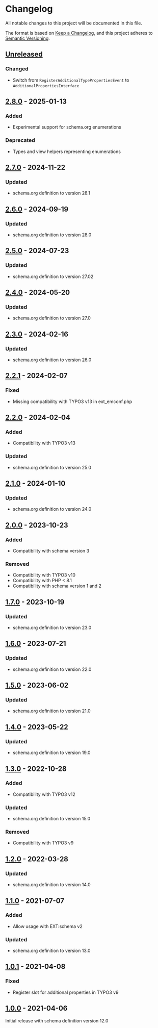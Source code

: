 # Changelog
All notable changes to this project will be documented in this file.

The format is based on [Keep a Changelog](https://keepachangelog.com/en/1.0.0/),
and this project adheres to [Semantic Versioning](https://semver.org/spec/v2.0.0.html).

## [Unreleased]

### Changed
- Switch from `RegisterAdditionalTypePropertiesEvent` to `AdditionalPropertiesInterface`

## [2.8.0] - 2025-01-13

### Added
- Experimental support for schema.org enumerations

### Deprecated
- Types and view helpers representing enumerations

## [2.7.0] - 2024-11-22

### Updated
- schema.org definition to version 28.1

## [2.6.0] - 2024-09-19

### Updated
- schema.org definition to version 28.0

## [2.5.0] - 2024-07-23

### Updated
- schema.org definition to version 27.02

## [2.4.0] - 2024-05-20

### Updated
- schema.org definition to version 27.0

## [2.3.0] - 2024-02-16

### Updated
- schema.org definition to version 26.0

## [2.2.1] - 2024-02-07

### Fixed
- Missing compatibility with TYPO3 v13 in ext_emconf.php

## [2.2.0] - 2024-02-04

### Added
- Compatibility with TYPO3 v13

### Updated
- schema.org definition to version 25.0

## [2.1.0] - 2024-01-10

### Updated
- schema.org definition to version 24.0

## [2.0.0] - 2023-10-23

### Added
- Compatibility with schema version 3

### Removed
- Compatibility with TYPO3 v10
- Compatibility with PHP < 8.1
- Compatibility with schema version 1 and 2

## [1.7.0] - 2023-10-19

### Updated
- schema.org definition to version 23.0

## [1.6.0] - 2023-07-21

### Updated
- schema.org definition to version 22.0

## [1.5.0] - 2023-06-02

### Updated
- schema.org definition to version 21.0

## [1.4.0] - 2023-05-22

### Updated
- schema.org definition to version 19.0

## [1.3.0] - 2022-10-28

### Added
- Compatibility with TYPO3 v12

### Updated
- schema.org definition to version 15.0

### Removed
- Compatibility with TYPO3 v9

## [1.2.0] - 2022-03-28

### Updated
- schema.org definition to version 14.0

## [1.1.0] - 2021-07-07

### Added
- Allow usage with EXT:schema v2

### Updated
- schema.org definition to version 13.0

## [1.0.1] - 2021-04-08

### Fixed
- Register slot for additional properties in TYPO3 v9

## [1.0.0] - 2021-04-06

Initial release with schema definition version 12.0


[Unreleased]: https://github.com/brotkrueml/schema-pending/compare/v2.8.0...HEAD
[2.8.0]: https://github.com/brotkrueml/schema-pending/compare/v2.7.0...v2.8.0
[2.7.0]: https://github.com/brotkrueml/schema-pending/compare/v2.6.0...v2.7.0
[2.6.0]: https://github.com/brotkrueml/schema-pending/compare/v2.5.0...v2.6.0
[2.5.0]: https://github.com/brotkrueml/schema-pending/compare/v2.4.0...v2.5.0
[2.4.0]: https://github.com/brotkrueml/schema-pending/compare/v2.3.0...v2.4.0
[2.3.0]: https://github.com/brotkrueml/schema-pending/compare/v2.2.1...v2.3.0
[2.2.1]: https://github.com/brotkrueml/schema-pending/compare/v2.2.0...v2.2.1
[2.2.0]: https://github.com/brotkrueml/schema-pending/compare/v2.1.0...v2.2.0
[2.1.0]: https://github.com/brotkrueml/schema-pending/compare/v2.0.0...v2.1.0
[2.0.0]: https://github.com/brotkrueml/schema-pending/compare/v1.7.0...v2.0.0
[1.7.0]: https://github.com/brotkrueml/schema-pending/compare/v1.6.0...v1.7.0
[1.6.0]: https://github.com/brotkrueml/schema-pending/compare/v1.5.0...v1.6.0
[1.5.0]: https://github.com/brotkrueml/schema-pending/compare/v1.4.0...v1.5.0
[1.4.0]: https://github.com/brotkrueml/schema-pending/compare/v1.3.0...v1.4.0
[1.3.0]: https://github.com/brotkrueml/schema-pending/compare/v1.2.0...v1.3.0
[1.2.0]: https://github.com/brotkrueml/schema-pending/compare/v1.1.0...v1.2.0
[1.1.0]: https://github.com/brotkrueml/schema-pending/compare/v1.0.1...v1.1.0
[1.0.1]: https://github.com/brotkrueml/schema-pending/compare/v1.0.0...v1.0.1
[1.0.0]: https://github.com/brotkrueml/schema-pending/releases/tag/v1.0.0
